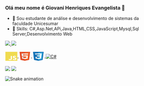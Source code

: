 ### Olá meu nome é  Giovani Henriques Evangelista 👋
- 🏫 Sou estudante de análise e desenvolvimento de sistemas da faculdade Unicesumar
- 🌱 Skills: C#,Asp.Net,APi,Java,HTML,CSS,JavaScript,Mysql,Sql Server,Desenvolvimento Web

 <div>
   <a href="https://github.com/GiovaniHenriques">
   <img height="180em" src="https://github-readme-stats.vercel.app/api?username=GiovaniHenriques&show_icons=true&theme=tokyonight&include_all_commits=true&count_private=true"/>
   <img height="180em" src="https://github-readme-stats.vercel.app/api/top-langs/?username=GiovaniHenriques&layout=compact&langs_count=6&theme=tokyonight"/>

</div>
<div style="display: inline_block"><br>
  <img align="center" alt="Js" height="30" width="40" src="https://raw.githubusercontent.com/devicons/devicon/master/icons/javascript/javascript-plain.svg">
  <img align="center" alt="HTML" height="30" width="40" src="https://raw.githubusercontent.com/devicons/devicon/master/icons/html5/html5-original.svg">
  <img align="center" alt="CSS" height="30" width="40" src="https://raw.githubusercontent.com/devicons/devicon/master/icons/css3/css3-original.svg">
  <img align="center" alt="C#" height="30" width="40" src="https://cdn.jsdelivr.net/gh/devicons/devicon/icons/csharp/csharp-original.svg" />
          
          
</div>
 
 <br>

<div> 
  <a href = "mailto:contatogiovanihenriques1995@gmail.com"><img src="https://img.shields.io/badge/-Gmail-%23333?style=for-the-badge&logo=gmail&logoColor=white" target="_blank"></a>
  <a href="https://www.linkedin.com/in/giovani-henriques-a7b55b216/" target="_blank"><img src="https://img.shields.io/badge/-LinkedIn-%230077B5?style=for-the-badge&logo=linkedin&logoColor=white" target="_blank"></a>

 
  ![Snake animation](https://github.com/GiovaniHenriques/GiovaniHenriques/blob/output/github-contribution-grid-snake.svg)

</div>
